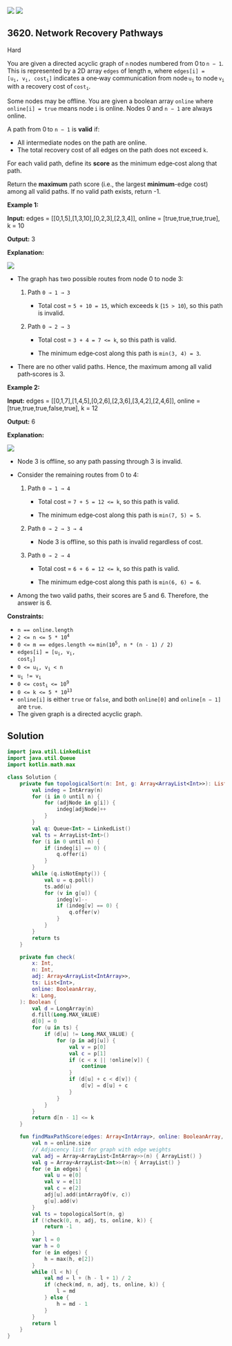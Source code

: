 [![](https://img.shields.io/github/stars/javadev/LeetCode-in-Kotlin?label=Stars&style=flat-square)](https://github.com/javadev/LeetCode-in-Kotlin)
[![](https://img.shields.io/github/forks/javadev/LeetCode-in-Kotlin?label=Fork%20me%20on%20GitHub%20&style=flat-square)](https://github.com/javadev/LeetCode-in-Kotlin/fork)

## 3620\. Network Recovery Pathways

Hard

You are given a directed acyclic graph of `n` nodes numbered from 0 to `n − 1`. This is represented by a 2D array `edges` of length `m`, where <code>edges[i] = [u<sub>i</sub>, v<sub>i</sub>, cost<sub>i</sub>]</code> indicates a one‑way communication from node <code>u<sub>i</sub></code> to node <code>v<sub>i</sub></code> with a recovery cost of <code>cost<sub>i</sub></code>.

Some nodes may be offline. You are given a boolean array `online` where `online[i] = true` means node `i` is online. Nodes 0 and `n − 1` are always online.

A path from 0 to `n − 1` is **valid** if:

*   All intermediate nodes on the path are online.
*   The total recovery cost of all edges on the path does not exceed `k`.

For each valid path, define its **score** as the minimum edge‑cost along that path.

Return the **maximum** path score (i.e., the largest **minimum**\-edge cost) among all valid paths. If no valid path exists, return -1.

**Example 1:**

**Input:** edges = \[\[0,1,5],[1,3,10],[0,2,3],[2,3,4]], online = [true,true,true,true], k = 10

**Output:** 3

**Explanation:**

![](https://assets.leetcode.com/uploads/2025/06/06/graph-10.png)

*   The graph has two possible routes from node 0 to node 3:
    
    1.  Path `0 → 1 → 3`
        
        *   Total cost = `5 + 10 = 15`, which exceeds k (`15 > 10`), so this path is invalid.
            
    2.  Path `0 → 2 → 3`
        
        *   Total cost = `3 + 4 = 7 <= k`, so this path is valid.
            
        *   The minimum edge‐cost along this path is `min(3, 4) = 3`.
            
*   There are no other valid paths. Hence, the maximum among all valid path‐scores is 3.
    

**Example 2:**

**Input:** edges = \[\[0,1,7],[1,4,5],[0,2,6],[2,3,6],[3,4,2],[2,4,6]], online = [true,true,true,false,true], k = 12

**Output:** 6

**Explanation:**

![](https://assets.leetcode.com/uploads/2025/06/06/graph-11.png)

*   Node 3 is offline, so any path passing through 3 is invalid.
    
*   Consider the remaining routes from 0 to 4:
    
    1.  Path `0 → 1 → 4`
        
        *   Total cost = `7 + 5 = 12 <= k`, so this path is valid.
            
        *   The minimum edge‐cost along this path is `min(7, 5) = 5`.
            
    2.  Path `0 → 2 → 3 → 4`
        
        *   Node 3 is offline, so this path is invalid regardless of cost.
            
    3.  Path `0 → 2 → 4`
        
        *   Total cost = `6 + 6 = 12 <= k`, so this path is valid.
            
        *   The minimum edge‐cost along this path is `min(6, 6) = 6`.
            
*   Among the two valid paths, their scores are 5 and 6. Therefore, the answer is 6.
    

**Constraints:**

*   `n == online.length`
*   <code>2 <= n <= 5 * 10<sup>4</sup></code>
*   `0 <= m == edges.length <=` <code>min(10<sup>5</sup>, n * (n - 1) / 2)</code>
*   <code>edges[i] = [u<sub>i</sub>, v<sub>i</sub>, cost<sub>i</sub>]</code>
*   <code>0 <= u<sub>i</sub>, v<sub>i</sub> < n</code>
*   <code>u<sub>i</sub> != v<sub>i</sub></code>
*   <code>0 <= cost<sub>i</sub> <= 10<sup>9</sup></code>
*   <code>0 <= k <= 5 * 10<sup>13</sup></code>
*   `online[i]` is either `true` or `false`, and both `online[0]` and `online[n − 1]` are `true`.
*   The given graph is a directed acyclic graph.

## Solution

```kotlin
import java.util.LinkedList
import java.util.Queue
import kotlin.math.max

class Solution {
    private fun topologicalSort(n: Int, g: Array<ArrayList<Int>>): List<Int> {
        val indeg = IntArray(n)
        for (i in 0 until n) {
            for (adjNode in g[i]) {
                indeg[adjNode]++
            }
        }
        val q: Queue<Int> = LinkedList()
        val ts = ArrayList<Int>()
        for (i in 0 until n) {
            if (indeg[i] == 0) {
                q.offer(i)
            }
        }
        while (q.isNotEmpty()) {
            val u = q.poll()
            ts.add(u)
            for (v in g[u]) {
                indeg[v]--
                if (indeg[v] == 0) {
                    q.offer(v)
                }
            }
        }
        return ts
    }

    private fun check(
        x: Int,
        n: Int,
        adj: Array<ArrayList<IntArray>>,
        ts: List<Int>,
        online: BooleanArray,
        k: Long,
    ): Boolean {
        val d = LongArray(n)
        d.fill(Long.MAX_VALUE)
        d[0] = 0
        for (u in ts) {
            if (d[u] != Long.MAX_VALUE) {
                for (p in adj[u]) {
                    val v = p[0]
                    val c = p[1]
                    if (c < x || !online[v]) {
                        continue
                    }
                    if (d[u] + c < d[v]) {
                        d[v] = d[u] + c
                    }
                }
            }
        }
        return d[n - 1] <= k
    }

    fun findMaxPathScore(edges: Array<IntArray>, online: BooleanArray, k: Long): Int {
        val n = online.size
        // Adjacency list for graph with edge weights
        val adj = Array<ArrayList<IntArray>>(n) { ArrayList() }
        val g = Array<ArrayList<Int>>(n) { ArrayList() }
        for (e in edges) {
            val u = e[0]
            val v = e[1]
            val c = e[2]
            adj[u].add(intArrayOf(v, c))
            g[u].add(v)
        }
        val ts = topologicalSort(n, g)
        if (!check(0, n, adj, ts, online, k)) {
            return -1
        }
        var l = 0
        var h = 0
        for (e in edges) {
            h = max(h, e[2])
        }
        while (l < h) {
            val md = l + (h - l + 1) / 2
            if (check(md, n, adj, ts, online, k)) {
                l = md
            } else {
                h = md - 1
            }
        }
        return l
    }
}
```